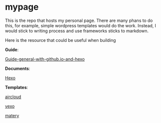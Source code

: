 # mypage

This is the repo that hosts my personal page. There are many phans to do this, for example, simple wordpress templates would do the work. Instead, I would stick to writing process and use frameworks sticks to markdown. 

Here is the resource that could be useful when building

**Guide**:

[Guide-general-with-github.io-and-hexo](https://www.cnblogs.com/shwee/p/11421156.html)


**Documents**:

[Hexo](https://hexo.io/zh-cn/)


**Templates**:

[aircloud](https://github.com/aircloud/hexo-theme-aircloud#标签页面--关于页面)

[vexo](https://github.com/yanm1ng/hexo-theme-vexo)

[matery](https://github.com/blinkfox/hexo-theme-matery)

